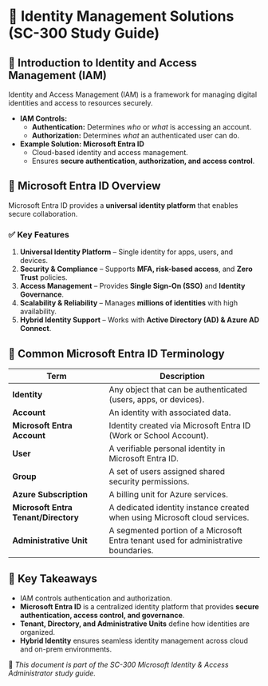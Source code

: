 # 🔐 Identity Management Solutions (SC-300 Study Guide)

## 📌 Introduction to Identity and Access Management (IAM)

Identity and Access Management (IAM) is a framework for managing digital identities and access to resources securely.

- **IAM Controls:**
  - **Authentication:** Determines *who* or *what* is accessing an account.
  - **Authorization:** Determines *what* an authenticated user can do.
- **Example Solution: Microsoft Entra ID**
  - Cloud-based identity and access management.
  - Ensures **secure authentication, authorization, and access control**.

## 🚀 Microsoft Entra ID Overview

Microsoft Entra ID provides a **universal identity platform** that enables secure collaboration.

### ✅ **Key Features**
1. **Universal Identity Platform** – Single identity for apps, users, and devices.
2. **Security & Compliance** – Supports **MFA, risk-based access**, and **Zero Trust** policies.
3. **Access Management** – Provides **Single Sign-On (SSO)** and **Identity Governance**.
4. **Scalability & Reliability** – Manages **millions of identities** with high availability.
5. **Hybrid Identity Support** – Works with **Active Directory (AD) & Azure AD Connect**.

## 📖 Common Microsoft Entra ID Terminology

| **Term** | **Description** |
|----------|---------------|
| **Identity** | Any object that can be authenticated (users, apps, or devices). |
| **Account** | An identity with associated data. |
| **Microsoft Entra Account** | Identity created via Microsoft Entra ID (Work or School Account). |
| **User** | A verifiable personal identity in Microsoft Entra ID. |
| **Group** | A set of users assigned shared security permissions. |
| **Azure Subscription** | A billing unit for Azure services. |
| **Microsoft Entra Tenant/Directory** | A dedicated identity instance created when using Microsoft cloud services. |
| **Administrative Unit** | A segmented portion of a Microsoft Entra tenant used for administrative boundaries. |

## 📝 Key Takeaways

- IAM controls authentication and authorization.
- **Microsoft Entra ID** is a centralized identity platform that provides **secure authentication, access control, and governance**.
- **Tenant, Directory, and Administrative Units** define how identities are organized.
- **Hybrid Identity** ensures seamless identity management across cloud and on-prem environments.

📘 *This document is part of the SC-300 Microsoft Identity & Access Administrator study guide.*
